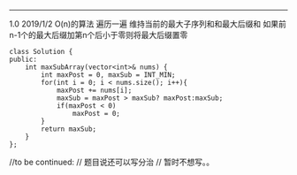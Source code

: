 ---
1.0 2019/1/2
O(n)的算法 遍历一遍 维持当前的最大子序列和和最大后缀和 如果前n-1个的最大后缀加第n个后小于零则将最大后缀置零
```
class Solution {
public:
    int maxSubArray(vector<int>& nums) {
        int maxPost = 0, maxSub = INT_MIN;
        for(int i = 0; i < nums.size(); i++){
            maxPost += nums[i];
            maxSub = maxPost > maxSub? maxPost:maxSub;
            if(maxPost < 0)
                maxPost = 0;
        }
        return maxSub;
    }
};
```

//to be continued: 
//  题目说还可以写分治
//  暂时不想写。。
